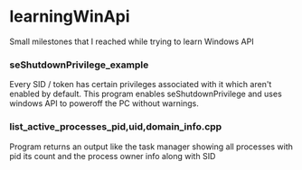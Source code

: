 # learningWinApi
Small milestones that I reached while trying to learn Windows API



### seShutdownPrivilege_example
Every SID / token has certain privileges associated with it which aren't enabled by default. This program enables seShutdownPrivilege and uses windows API to poweroff the PC without warnings.


### list_active_processes_pid,uid,domain_info.cpp

Program returns an output like the task manager showing all processes with pid its count and the process owner info along with SID